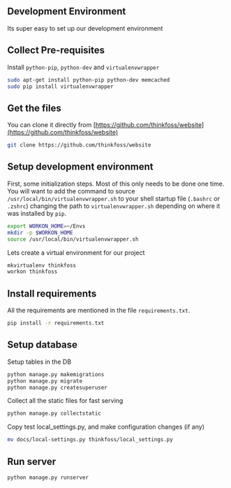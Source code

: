 ## Development Environment
Its super easy to set up our development environment

## Collect Pre-requisites
Install `python-pip`, `python-dev` and `virtualenvwrapper` 
```bash
sudo apt-get install python-pip python-dev memcached
sudo pip install virtualenvwrapper
```
## Get the files
You can clone it directly from [https://github.com/thinkfoss/website](https://github.com/thinkfoss/website)
```bash
git clone https://github.com/thinkfoss/website
```
## Setup development environment
First, some initialization steps. Most of this only needs to be done 
one time. You will want to add the command to source 
`/usr/local/bin/virtualenvwrapper.sh` to your shell startup file 
(`.bashrc` or `.zshrc`) changing the path to `virtualenvwrapper.sh` 
depending on where it was installed by `pip`.
```bash
export WORKON_HOME=~/Envs
mkdir -p $WORKON_HOME
source /usr/local/bin/virtualenvwrapper.sh
```
Lets create a virtual environment for our project
```bash
mkvirtualenv thinkfoss
workon thinkfoss
```
## Install requirements
All the requirements are mentioned in the file `requirements.txt`.
```bash
pip install -r requirements.txt
```

## Setup database
Setup tables in the DB
```bash
python manage.py makemigrations
python manage.py migrate
python manage.py createsuperuser
```
Collect all the static files for fast serving
```bash
python manage.py collectstatic
```
Copy test local_settings.py, and make configuration changes (if any)
```bash
mv docs/local-settings.py thinkfoss/local_settings.py
```

## Run server
```bash
python manage.py runserver
```
